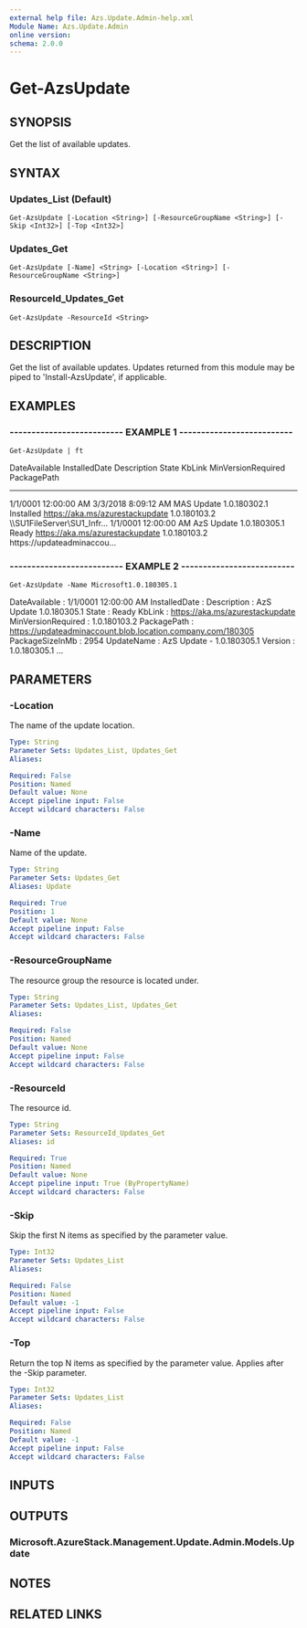 ```yaml
---
external help file: Azs.Update.Admin-help.xml
Module Name: Azs.Update.Admin
online version: 
schema: 2.0.0
---
```


# Get-AzsUpdate

## SYNOPSIS
Get the list of available updates.

## SYNTAX

### Updates_List (Default)
```
Get-AzsUpdate [-Location <String>] [-ResourceGroupName <String>] [-Skip <Int32>] [-Top <Int32>]
```

### Updates_Get
```
Get-AzsUpdate [-Name] <String> [-Location <String>] [-ResourceGroupName <String>]
```

### ResourceId_Updates_Get
```
Get-AzsUpdate -ResourceId <String>
```

## DESCRIPTION
Get the list of available updates. 
Updates returned from this module may be piped to 'Install-AzsUpdate', if applicable.

## EXAMPLES

### -------------------------- EXAMPLE 1 --------------------------
```
Get-AzsUpdate | ft
```

DateAvailable        InstalledDate       Description             State     KbLink                          MinVersionRequired PackagePath
-------------        -------------       -----------             -----     ------                          ------------------ -----------
1/1/0001 12:00:00 AM 3/3/2018 8:09:12 AM MAS Update 1.0.180302.1 Installed https://aka.ms/azurestackupdate 1.0.180103.2       \\\\SU1FileServer\SU1_Infr...
1/1/0001 12:00:00 AM                     AzS Update 1.0.180305.1 Ready     https://aka.ms/azurestackupdate 1.0.180103.2       https://updateadminaccou...

### -------------------------- EXAMPLE 2 --------------------------
```
Get-AzsUpdate -Name Microsoft1.0.180305.1
```

DateAvailable      : 1/1/0001 12:00:00 AM
InstalledDate      :
Description        : AzS Update 1.0.180305.1
State              : Ready
KbLink             : https://aka.ms/azurestackupdate
MinVersionRequired : 1.0.180103.2
PackagePath        : https://updateadminaccount.blob.location.company.com/180305
PackageSizeInMb    : 2954
UpdateName         : AzS Update - 1.0.180305.1
Version            : 1.0.180305.1
...

## PARAMETERS

### -Location
The name of the update location.

```yaml
Type: String
Parameter Sets: Updates_List, Updates_Get
Aliases: 

Required: False
Position: Named
Default value: None
Accept pipeline input: False
Accept wildcard characters: False
```

### -Name
Name of the update.

```yaml
Type: String
Parameter Sets: Updates_Get
Aliases: Update

Required: True
Position: 1
Default value: None
Accept pipeline input: False
Accept wildcard characters: False
```

### -ResourceGroupName
The resource group the resource is located under.

```yaml
Type: String
Parameter Sets: Updates_List, Updates_Get
Aliases: 

Required: False
Position: Named
Default value: None
Accept pipeline input: False
Accept wildcard characters: False
```

### -ResourceId
The resource id.

```yaml
Type: String
Parameter Sets: ResourceId_Updates_Get
Aliases: id

Required: True
Position: Named
Default value: None
Accept pipeline input: True (ByPropertyName)
Accept wildcard characters: False
```

### -Skip
Skip the first N items as specified by the parameter value.

```yaml
Type: Int32
Parameter Sets: Updates_List
Aliases: 

Required: False
Position: Named
Default value: -1
Accept pipeline input: False
Accept wildcard characters: False
```

### -Top
Return the top N items as specified by the parameter value.
Applies after the -Skip parameter.

```yaml
Type: Int32
Parameter Sets: Updates_List
Aliases: 

Required: False
Position: Named
Default value: -1
Accept pipeline input: False
Accept wildcard characters: False
```

## INPUTS

## OUTPUTS

### Microsoft.AzureStack.Management.Update.Admin.Models.Update

## NOTES

## RELATED LINKS

